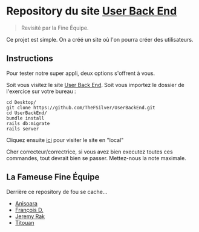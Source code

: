 # Repository du site <a href="https://user-back-end.herokuapp.com/">User Back End</a>
> Revisité par la Fine Équipe.

Ce projet est simple.
On a créé un site où l'on pourra créer des utilisateurs.

## Instructions ##
Pour tester notre super appli, deux options s'offrent à vous.

Soit vous visitez le site <a href="https://user-back-end.herokuapp.com/">User Back End</a>.
Soit vous importez le dossier de l'exercice sur votre bureau :

```
cd Desktop/
git clone https://github.com/TheFSilver/UserBackEnd.git
cd UserBackEnd/
bundle install
rails db:migrate
rails server
```

Cliquez ensuite <a href="http://localhost:3000/">ici</a> pour visiter le site en "local"

Cher correcteur/correctrice, si vous avez bien executez toutes ces commandes, tout devrait bien se passer.
Mettez-nous la note maximale. 

## La Fameuse Fine Équipe ##

Derrière ce repository de fou se cache...
* <a href="https://github.com/AniMoure">Anisoara</a>
* <a href="https://github.com/TheFSilver">François D.</a>
* <a href="https://github.com/skageraz">Jeremy Rak</a>
* <a href="https://github.com/Titouax">Titouan</a>
